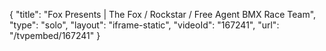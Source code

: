 {
    "title": "Fox Presents | The Fox \/ Rockstar \/ Free Agent BMX Race Team",
    "type": "solo",
    "layout": "iframe-static",
    "videoId": "167241",
    "url": "\/tvpembed\/167241"
}